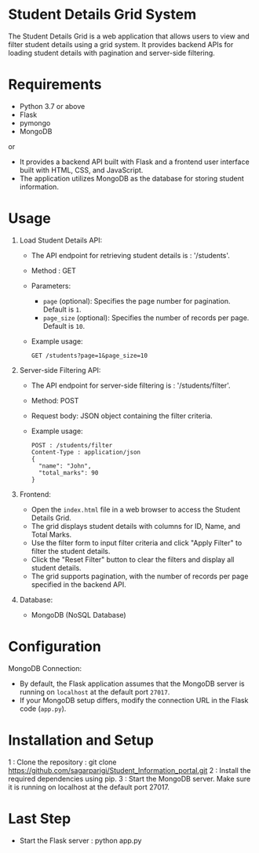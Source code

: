 # Student Details Grid System

The Student Details Grid is a web application that allows users to view and filter student details using a grid system.
It provides backend APIs for loading student details with pagination and server-side filtering.

# Requirements

- Python 3.7 or above
- Flask
- pymongo
- MongoDB

or 

- It provides a backend API built with Flask and a frontend user interface built with HTML, CSS, and JavaScript.
- The application utilizes MongoDB as the database for storing student information.


# Usage

1. Load Student Details API:

   - The API endpoint for retrieving student details is : '/students'.
   - Method : GET
   - Parameters:
     - `page` (optional): Specifies the page number for pagination. Default is `1`.
     - `page_size` (optional): Specifies the number of records per page. Default is `10`.
   - Example usage:

     ```
     GET /students?page=1&page_size=10
     ```

2. Server-side Filtering API:

   - The API endpoint for server-side filtering is : '/students/filter'.
   - Method: POST
   - Request body: JSON object containing the filter criteria.
   - Example usage:
   
     ```
     POST : /students/filter
     Content-Type : application/json
     {
       "name": "John",
       "total_marks": 90
     }
     ```
     
3. Frontend:

   - Open the `index.html` file in a web browser to access the Student Details Grid.
   - The grid displays student details with columns for ID, Name, and Total Marks.
   - Use the filter form to input filter criteria and click "Apply Filter" to filter the student details.
   - Click the "Reset Filter" button to clear the filters and display all student details.
   - The grid supports pagination, with the number of records per page specified in the backend API.

4. Database:
   
   - MongoDB (NoSQL Database)


# Configuration

MongoDB Connection:

- By default, the Flask application assumes that the MongoDB server is running on `localhost` at the default port `27017`. 
- If your MongoDB setup differs, modify the connection URL in the Flask code (`app.py`).
  
  
# Installation and Setup

1 : Clone the repository : git clone https://github.com/sagarparigi/Student_Information_portal.git
2 : Install the required dependencies using pip.
3 : Start the MongoDB server. Make sure it is running on localhost at the default port 27017.

# Last Step 

- Start the Flask server : python app.py


